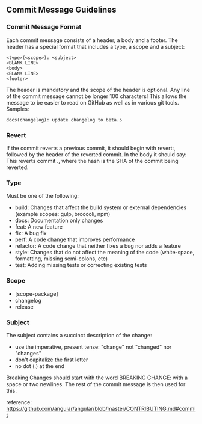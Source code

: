 ## Commit Message Guidelines
### Commit Message Format
Each commit message consists of a header, a body and a footer. The header has a special format that includes a type, a scope and a subject:
```
<type>(<scope>): <subject>
<BLANK LINE>
<body>
<BLANK LINE>
<footer>
```
The header is mandatory and the scope of the header is optional.
Any line of the commit message cannot be longer 100 characters! This allows the message to be easier to read on GitHub as well as in various git tools.
Samples:
```
docs(changelog): update changelog to beta.5
```

### Revert
If the commit reverts a previous commit, it should begin with revert:, followed by the header of the reverted commit. In the body it should say: This reverts commit <hash>., where the hash is the SHA of the commit being reverted.

### Type
Must be one of the following:
- build: Changes that affect the build system or external dependencies (example scopes: gulp, broccoli, npm)
- docs: Documentation only changes
- feat: A new feature
- fix: A bug fix
- perf: A code change that improves performance
- refactor: A code change that neither fixes a bug nor adds a feature
- style: Changes that do not affect the meaning of the code (white-space, formatting, missing semi-colons, etc)
- test: Adding missing tests or correcting existing tests

### Scope
- [scope-package]
- changelog
- release

### Subject
The subject contains a succinct description of the change:

- use the imperative, present tense: "change" not "changed" nor "changes"
- don't capitalize the first letter
- no dot (.) at the end

Breaking Changes should start with the word BREAKING CHANGE: with a space or two newlines. The rest of the commit message is then used for this.

reference: https://github.com/angular/angular/blob/master/CONTRIBUTING.md#commit
